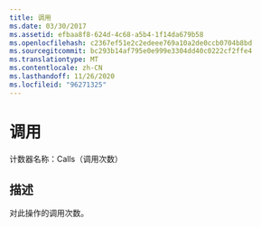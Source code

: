 ```yaml
---
title: 调用
ms.date: 03/30/2017
ms.assetid: efbaa8f8-624d-4c68-a5b4-1f14da679b58
ms.openlocfilehash: c2367ef51e2c2edeee769a10a2de0ccb0704b8bd
ms.sourcegitcommit: bc293b14af795e0e999e3304dd40c0222cf2ffe4
ms.translationtype: MT
ms.contentlocale: zh-CN
ms.lasthandoff: 11/26/2020
ms.locfileid: "96271325"
---
```

# <a name="calls"></a>调用

计数器名称：Calls（调用次数）  
  
## <a name="description"></a>描述  

 对此操作的调用次数。

